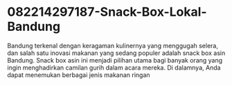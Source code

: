 # 082214297187-Snack-Box-Lokal-Bandung
Bandung terkenal dengan keragaman kulinernya yang menggugah selera, dan salah satu inovasi makanan yang sedang populer adalah snack box asin Bandung. Snack box asin ini menjadi pilihan utama bagi banyak orang yang ingin menghadirkan camilan gurih dalam acara mereka. Di dalamnya, Anda dapat menemukan berbagai jenis makanan ringan
